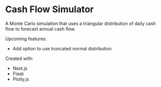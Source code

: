 # Cash Flow Simulator

A Monte Carlo simulation that uses a triangular distribution of daily cash flow to forecast annual cash flow.

Upcoming features:

- Add option to use truncated normal distribution

Created with:

- Next.js
- Flask
- Plotly.js
